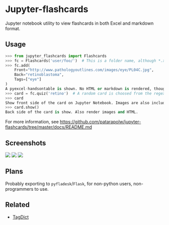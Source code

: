 # Jupyter-flashcards

Jupyter notebook utility to view flashcards in both Excel and markdown format.

## Usage

```python
>>> from jupyter_flashcards import Flashcards
>>> fc = Flashcards('user/foo/')  # This is a folder name, although *.xlsx is also supported.
>>> fc.add(
    Front="http://www.pathologyoutlines.com/images/eye/PL04C.jpg",
    Back="retinoblastoma",
    Tags=["eye"]
)
A pyexcel-handsontable is shown. No HTML or markdown is rendered, though.
>>> card = fc.quiz('retino')  # A random card is choosed from the regex "retino"
>>> card
Show front side of the card on Jupyter Notebook. Images are also included (no need to be inside markdown tags, or img tags.) Markdown is rendered to HTML.
>>> card.show()
Back side of the card is show. Also render images and HTML.

```
For more information, see https://github.com/patarapolw/jupyter-flashcards/tree/master/docs/README.md

## Screenshots

<img src="https://raw.githubusercontent.com/patarapolw/jupyter-flashcards/master/screenshots/1.png" />
<img src="https://raw.githubusercontent.com/patarapolw/jupyter-flashcards/master/screenshots/2.png" />
<img src="https://raw.githubusercontent.com/patarapolw/jupyter-flashcards/master/screenshots/3.png" />

## Plans

Probably exporting to `pyfladesk`/`Flask`, for non-python users, non-programmers to use.

## Related

- [TagDict](https://github.com/patarapolw/TagDict)
